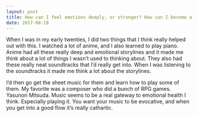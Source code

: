 ```yaml
---
layout: post
title: How can I feel emotions deeply, or stronger? How can I become a strong emotional person in all aspects? How can I become emotional with practical help, what are some steps?
date: 2017-08-18
---
```


<p>When I was in my early twenties, I did two things that I think really helped out with this. I watched a lot of anime, and I also learned to play piano. Anime had all these really deep and emotional storylines and it made me think about a lot of things I wasn’t used to thinking about. They also had these really neat soundtracks that I’d really get into. When I was listening to the soundtracks it made me think a lot about the storylines.</p><p>I’d then go get the sheet music for them and learn how to play some of them. My favorite was a composer who did a bunch of RPG games. Yasunori Mitsuda. Music seems to be a real gateway to emotional health I think. Especially playing it. You want your music to be evocative, and when you get into a good flow it’s really cathartic.</p>
